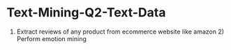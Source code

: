 # Text-Mining-Q2-Text-Data
1) Extract reviews of any product from ecommerce website like amazon 2) Perform emotion mining
